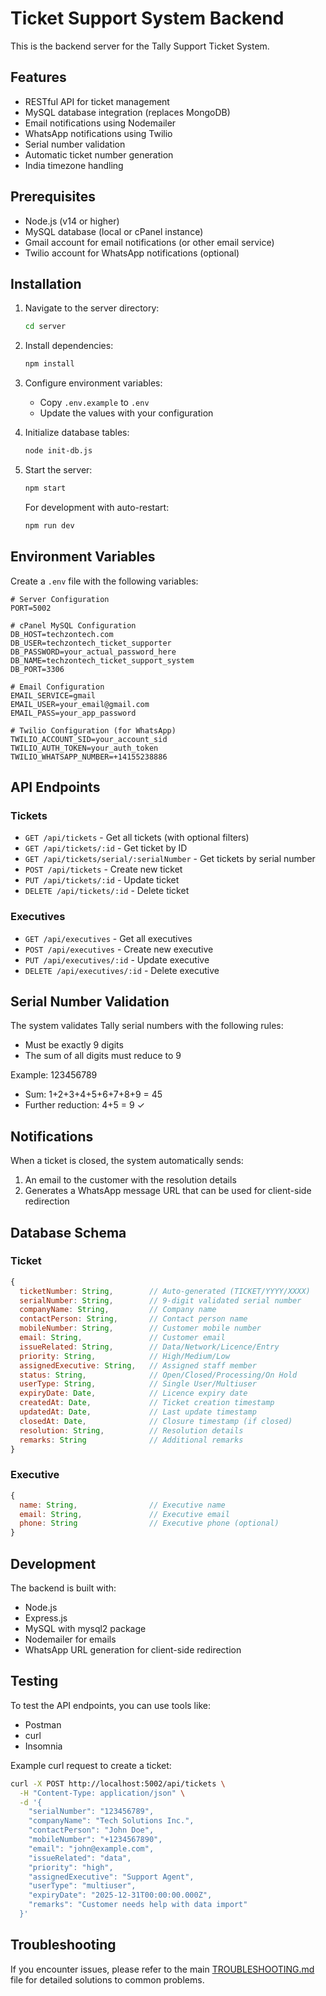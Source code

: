 # Ticket Support System Backend

This is the backend server for the Tally Support Ticket System.

## Features

- RESTful API for ticket management
- MySQL database integration (replaces MongoDB)
- Email notifications using Nodemailer
- WhatsApp notifications using Twilio
- Serial number validation
- Automatic ticket number generation
- India timezone handling

## Prerequisites

- Node.js (v14 or higher)
- MySQL database (local or cPanel instance)
- Gmail account for email notifications (or other email service)
- Twilio account for WhatsApp notifications (optional)

## Installation

1. Navigate to the server directory:
   ```bash
   cd server
   ```

2. Install dependencies:
   ```bash
   npm install
   ```

3. Configure environment variables:
   - Copy `.env.example` to `.env`
   - Update the values with your configuration

4. Initialize database tables:
   ```bash
   node init-db.js
   ```

5. Start the server:
   ```bash
   npm start
   ```

   For development with auto-restart:
   ```bash
   npm run dev
   ```

## Environment Variables

Create a `.env` file with the following variables:

```env
# Server Configuration
PORT=5002

# cPanel MySQL Configuration
DB_HOST=techzontech.com
DB_USER=techzontech_ticket_supporter
DB_PASSWORD=your_actual_password_here
DB_NAME=techzontech_ticket_support_system
DB_PORT=3306

# Email Configuration
EMAIL_SERVICE=gmail
EMAIL_USER=your_email@gmail.com
EMAIL_PASS=your_app_password

# Twilio Configuration (for WhatsApp)
TWILIO_ACCOUNT_SID=your_account_sid
TWILIO_AUTH_TOKEN=your_auth_token
TWILIO_WHATSAPP_NUMBER=+14155238886
```

## API Endpoints

### Tickets

- `GET /api/tickets` - Get all tickets (with optional filters)
- `GET /api/tickets/:id` - Get ticket by ID
- `GET /api/tickets/serial/:serialNumber` - Get tickets by serial number
- `POST /api/tickets` - Create new ticket
- `PUT /api/tickets/:id` - Update ticket
- `DELETE /api/tickets/:id` - Delete ticket

### Executives

- `GET /api/executives` - Get all executives
- `POST /api/executives` - Create new executive
- `PUT /api/executives/:id` - Update executive
- `DELETE /api/executives/:id` - Delete executive

## Serial Number Validation

The system validates Tally serial numbers with the following rules:
- Must be exactly 9 digits
- The sum of all digits must reduce to 9

Example: 123456789
- Sum: 1+2+3+4+5+6+7+8+9 = 45
- Further reduction: 4+5 = 9 ✓

## Notifications

When a ticket is closed, the system automatically sends:
1. An email to the customer with the resolution details
2. Generates a WhatsApp message URL that can be used for client-side redirection

## Database Schema

### Ticket

```javascript
{
  ticketNumber: String,        // Auto-generated (TICKET/YYYY/XXXX)
  serialNumber: String,        // 9-digit validated serial number
  companyName: String,         // Company name
  contactPerson: String,       // Contact person name
  mobileNumber: String,        // Customer mobile number
  email: String,               // Customer email
  issueRelated: String,        // Data/Network/Licence/Entry
  priority: String,            // High/Medium/Low
  assignedExecutive: String,   // Assigned staff member
  status: String,              // Open/Closed/Processing/On Hold
  userType: String,            // Single User/Multiuser
  expiryDate: Date,            // Licence expiry date
  createdAt: Date,             // Ticket creation timestamp
  updatedAt: Date,             // Last update timestamp
  closedAt: Date,              // Closure timestamp (if closed)
  resolution: String,          // Resolution details
  remarks: String              // Additional remarks
}
```

### Executive

```javascript
{
  name: String,                // Executive name
  email: String,               // Executive email
  phone: String                // Executive phone (optional)
}
```

## Development

The backend is built with:
- Node.js
- Express.js
- MySQL with mysql2 package
- Nodemailer for emails
- WhatsApp URL generation for client-side redirection

## Testing

To test the API endpoints, you can use tools like:
- Postman
- curl
- Insomnia

Example curl request to create a ticket:
```bash
curl -X POST http://localhost:5002/api/tickets \
  -H "Content-Type: application/json" \
  -d '{
    "serialNumber": "123456789",
    "companyName": "Tech Solutions Inc.",
    "contactPerson": "John Doe",
    "mobileNumber": "+1234567890",
    "email": "john@example.com",
    "issueRelated": "data",
    "priority": "high",
    "assignedExecutive": "Support Agent",
    "userType": "multiuser",
    "expiryDate": "2025-12-31T00:00:00.000Z",
    "remarks": "Customer needs help with data import"
  }'
```

## Troubleshooting

If you encounter issues, please refer to the main [TROUBLESHOOTING.md](../TROUBLESHOOTING.md) file for detailed solutions to common problems.